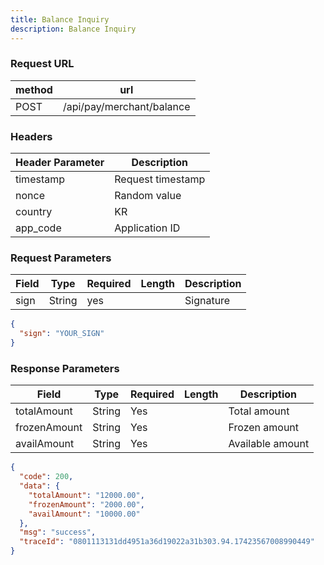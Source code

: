 ```yaml
---
title: Balance Inquiry
description: Balance Inquiry
---
```


### Request URL

| method | url                       |
| ------ | ------------------------- |
| POST   | /api/pay/merchant/balance |


### Headers
| Header Parameter | Description       |
|------------------|-------------------|
| timestamp        | Request timestamp |
| nonce            | Random value      |
| country          | KR                |
| app_code         | Application ID    |


### Request Parameters

| Field | Type   | Required | Length | Description |
| ----- | ------ | -------- | ------ | ----------- |
| sign  | String | yes      |        | Signature   |


```json title= request example
{
  "sign": "YOUR_SIGN"
}
```

### Response Parameters

| Field        | Type   | Required | Length | Description      |
| ------------ | ------ | -------- | ------ | ---------------- |
| totalAmount  | String | Yes      |        | Total amount     |
| frozenAmount | String | Yes      |        | Frozen amount    |
| availAmount  | String | Yes      |        | Available amount |

```json title= request example
{
  "code": 200,
  "data": {
    "totalAmount": "12000.00",
    "frozenAmount": "2000.00",
    "availAmount": "10000.00"
  },
  "msg": "success",
  "traceId": "0801113131dd4951a36d19022a31b303.94.17423567008990449"
}

```